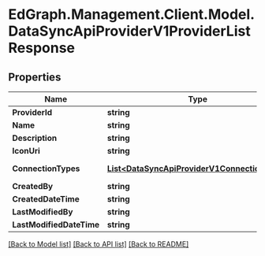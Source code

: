 # EdGraph.Management.Client.Model.DataSyncApiProviderV1ProviderListResponse

## Properties

Name | Type | Description | Notes
------------ | ------------- | ------------- | -------------
**ProviderId** | **string** |  | [optional] 
**Name** | **string** |  | [optional] 
**Description** | **string** |  | [optional] 
**IconUri** | **string** |  | [optional] 
**ConnectionTypes** | [**List&lt;DataSyncApiProviderV1ConnectionType&gt;**](DataSyncApiProviderV1ConnectionType.md) |  | [optional] [readonly] 
**CreatedBy** | **string** |  | [optional] 
**CreatedDateTime** | **string** |  | [optional] 
**LastModifiedBy** | **string** |  | [optional] 
**LastModifiedDateTime** | **string** |  | [optional] 

[[Back to Model list]](../README.md#documentation-for-models) [[Back to API list]](../README.md#documentation-for-api-endpoints) [[Back to README]](../README.md)

